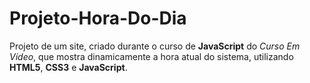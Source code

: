 # Projeto-Hora-Do-Dia
 Projeto de um site, criado durante o curso de **JavaScript** do _Curso Em Vídeo_, que mostra dinamicamente a hora atual do sistema, utilizando **HTML5**, **CSS3** e **JavaScript**.
